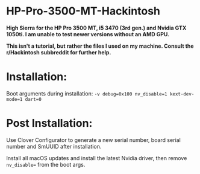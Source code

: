 # HP-Pro-3500-MT-Hackintosh

**High Sierra for the HP Pro 3500 MT, i5 3470 (3rd gen.) and Nvidia GTX 1050ti. I am unable to test newer versions without an AMD GPU.**

**This isn't a tutorial, but rather the files I used on my machine. Consult the r/Hackintosh subbreddit for further help.**

# Installation:

Boot arguments during installation:
``-v debug=0x100 nv_disable=1 kext-dev-mode=1 dart=0``

# Post Installation:

Use Clover Configurator to generate a new serial number, board serial number and SmUUID after installation.

Install all macOS updates and install the latest Nvidia driver, then remove `nv_disable=` from the boot args.
